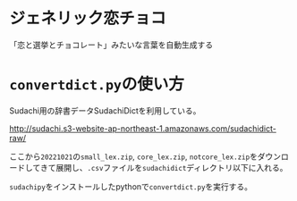 # ジェネリック恋チョコ
「恋と選挙とチョコレート」みたいな言葉を自動生成する

# `convertdict.py`の使い方
Sudachi用の辞書データSudachiDictを利用している。

http://sudachi.s3-website-ap-northeast-1.amazonaws.com/sudachidict-raw/

ここから`20221021`の`small_lex.zip`, `core_lex.zip`, `notcore_lex.zip`をダウンロードしてきて展開し、`.csv`ファイルを`sudachidict`ディレクトリ以下に入れる。

`sudachipy`をインストールしたpythonで`convertdict.py`を実行する。